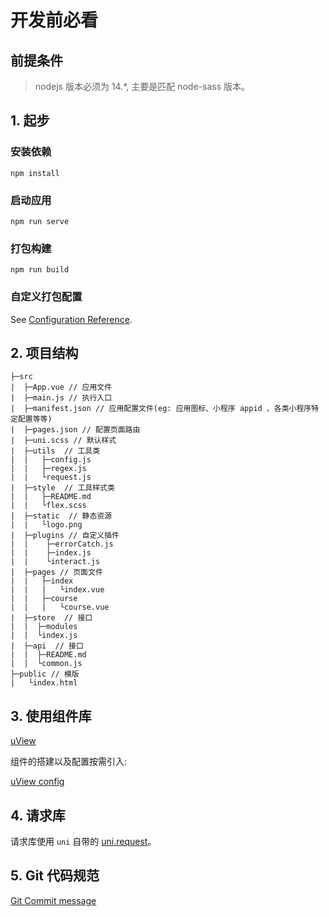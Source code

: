 # 开发前必看

## 前提条件

> nodejs 版本必须为 14.*, 主要是匹配 node-sass 版本。
## 1. 起步

### 安装依赖
```
npm install
```

### 启动应用
```
npm run serve
```

### 打包构建
```
npm run build
```

### 自定义打包配置

See [Configuration Reference](https://cli.vuejs.org/config/).


## 2. 项目结构

```
├─src
|  ├─App.vue // 应用文件
|  ├─main.js // 执行入口
|  ├─manifest.json // 应用配置文件(eg: 应用图标、小程序 appid 、各类小程序特定配置等等)
|  ├─pages.json // 配置页面路由
|  ├─uni.scss // 默认样式
|  ├─utils 	// 工具类
|  |   ├─config.js
|  |   ├─regex.js
|  |   └request.js
|  ├─style	// 工具样式类
|  |   ├─README.md
|  |   └flex.scss
|  ├─static	 // 静态资源
|  |   └logo.png
|  ├─plugins // 自定义插件
|  |    ├─errorCatch.js
|  |    ├─index.js
|  |    └interact.js
|  ├─pages // 页面文件
|  |   ├─index
|  |   |   └index.vue
|  |   ├─course
|  |   |   └course.vue
|  ├─store  // 接口
|  |  ├─modules
|  |  └index.js
|  ├─api  // 接口
|  |  ├─README.md
|  |  └common.js
├─public // 模版
|   └index.html
```

## 3. 使用组件库

[uView](https://www.uviewui.com/)

组件的搭建以及配置按需引入:

[uView config](https://juejin.cn/post/7030441663583485989)

## 4. 请求库

请求库使用 ``uni`` 自带的 [uni.request](https://uniapp.dcloud.io/api/request/request)。

## 5. Git 代码规范

[Git Commit message](https://gitee.com/help/articles/4231#article-header0)